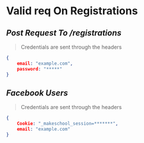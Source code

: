 # Valid req On Registrations #


## *Post Request To /registrations* ##
> Credentials are sent through the headers
```json
{ 
    email: "example.com",
    password: "*****"
}
```

## *Facebook Users* ##
> Credentials are sent through the headers
```json
{
    Cookie: "_makeschool_session=*******",
    email: "example.com"
}
```

